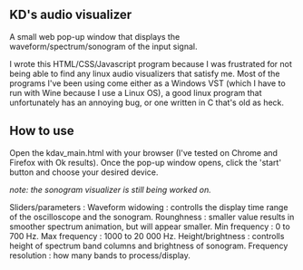 ## KD's audio visualizer
A small web pop-up window that displays the waveform/spectrum/sonogram of the input signal.

I wrote this HTML/CSS/Javascript program because I was frustrated for not being able to find any linux audio visualizers that satisfy me. Most of the programs I've been using come either as a Windows VST (which I have to run with Wine because I use a Linux OS), a good linux program that unfortunately has an annoying bug, or one written in C that's old as heck. 

## How to use
Open the kdav_main.html with your browser (I've tested on Chrome and Firefox with Ok results). Once the pop-up window opens, click the 'start' button and choose your desired device. 

_note: the sonogram visualizer is still being worked on._

Sliders/parameters : 
Waveform widowing : controlls the display time range of the oscilloscope and the sonogram. 
Rounghness : smaller value results in smoother spectrum animation, but will appear smaller.
Min frequency : 0 to 700 Hz.
Max frequency : 1000 to 20 000 Hz.
Height/brightness : controlls height of spectrum band columns and brightness of sonogram.
Frequency resolution : how many bands to process/display.

